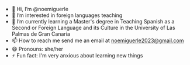 - 👋 Hi, I’m @noemiguerle
- 👀 I’m interested in foreign languages teaching
- 🌱 I’m currently learning a Master's degree in Teaching Spanish as a Second or Foreign Language and its Culture in the University of Las Palmas de Gran Canaria
- 📫 How to reach me send me an email at noemiguerle2023@gmail.com
- 😄 Pronouns: she/her
- ⚡ Fun fact: I'm very anxious about learning new things

<!---
noemiguerle/noemiguerle is a ✨ special ✨ repository because its `README.md` (this file) appears on your GitHub profile.
You can click the Preview link to take a look at your changes.
--->
